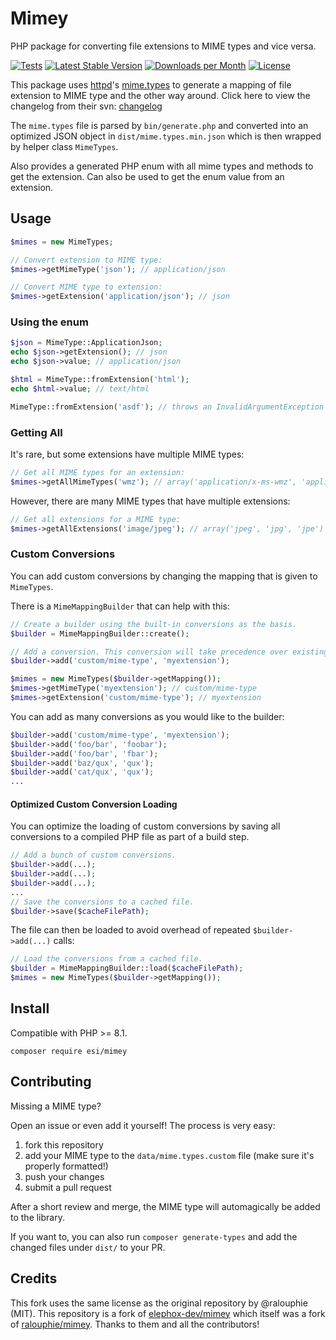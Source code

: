 Mimey
=====

PHP package for converting file extensions to MIME types and vice versa.

[![Tests](https://github.com/ericsizemore/mimey/actions/workflows/tests.yml/badge.svg)](https://github.com/ericsizemore/mimey/actions/workflows/tests.yml)
[![Latest Stable Version](https://img.shields.io/packagist/v/esi/mimey.svg)](https://packagist.org/packages/esi/mimey)
[![Downloads per Month](https://img.shields.io/packagist/dm/esi/mimey.svg)](https://packagist.org/packages/esi/mimey)
[![License](https://img.shields.io/packagist/l/esi/mimey.svg)](https://packagist.org/packages/esi/mimey)

This package uses [httpd]'s [mime.types] to generate a mapping of file extension to MIME type and the other way around. Click here to view the changelog from their svn: [changelog]

The `mime.types` file is parsed by `bin/generate.php` and converted into an optimized JSON object in `dist/mime.types.min.json`
which is then wrapped by helper class `MimeTypes`.

Also provides a generated PHP enum with all mime types and methods to get the extension.
Can also be used to get the enum value from an extension.

[httpd]: https://httpd.apache.org/docs/current/programs/httpd.html
[mime.types]: https://svn.apache.org/repos/asf/httpd/httpd/trunk/docs/conf/mime.types
[changelog]: https://svn.apache.org/viewvc/httpd/httpd/trunk/docs/conf/mime.types?view=log

## Usage

```php
$mimes = new MimeTypes;

// Convert extension to MIME type:
$mimes->getMimeType('json'); // application/json

// Convert MIME type to extension:
$mimes->getExtension('application/json'); // json
```

### Using the enum

```php
$json = MimeType::ApplicationJson;
echo $json->getExtension(); // json
echo $json->value; // application/json

$html = MimeType::fromExtension('html');
echo $html->value; // text/html

MimeType::fromExtension('asdf'); // throws an InvalidArgumentException if the extension cannot be found
```

### Getting All

It's rare, but some extensions have multiple MIME types:

```php
// Get all MIME types for an extension:
$mimes->getAllMimeTypes('wmz'); // array('application/x-ms-wmz', 'application/x-msmetafile')
```

However, there are many MIME types that have multiple extensions:

```php
// Get all extensions for a MIME type:
$mimes->getAllExtensions('image/jpeg'); // array('jpeg', 'jpg', 'jpe')
```

### Custom Conversions

You can add custom conversions by changing the mapping that is given to `MimeTypes`.

There is a `MimeMappingBuilder` that can help with this:

```php
// Create a builder using the built-in conversions as the basis.
$builder = MimeMappingBuilder::create();

// Add a conversion. This conversion will take precedence over existing ones.
$builder->add('custom/mime-type', 'myextension');

$mimes = new MimeTypes($builder->getMapping());
$mimes->getMimeType('myextension'); // custom/mime-type
$mimes->getExtension('custom/mime-type'); // myextension
```

You can add as many conversions as you would like to the builder:

```php
$builder->add('custom/mime-type', 'myextension');
$builder->add('foo/bar', 'foobar');
$builder->add('foo/bar', 'fbar');
$builder->add('baz/qux', 'qux');
$builder->add('cat/qux', 'qux');
...
```

#### Optimized Custom Conversion Loading

You can optimize the loading of custom conversions by saving all conversions to a compiled PHP file as part of a build step.

```php
// Add a bunch of custom conversions.
$builder->add(...);
$builder->add(...);
$builder->add(...);
...
// Save the conversions to a cached file.
$builder->save($cacheFilePath);
```

The file can then be loaded to avoid overhead of repeated `$builder->add(...)` calls:

```php
// Load the conversions from a cached file.
$builder = MimeMappingBuilder::load($cacheFilePath);
$mimes = new MimeTypes($builder->getMapping());
```

## Install

Compatible with PHP >= 8.1.

```
composer require esi/mimey
```

## Contributing

Missing a MIME type?

Open an issue or even add it yourself! The process is very easy:

1. fork this repository
2. add your MIME type to the `data/mime.types.custom` file (make sure it's properly formatted!)
3. push your changes
4. submit a pull request

After a short review and merge, the MIME type will automagically be added to the library.

If you want to, you can also run `composer generate-types` and add the changed files under `dist/` to your PR.

## Credits

This fork uses the same license as the original repository by @ralouphie (MIT).
This repository is a fork of [elephox-dev/mimey](https://github.com/elephox-dev/mimey) which itself was a fork of [ralouphie/mimey](https://github.com/ralouphie/mimey).
Thanks to them and all the contributors!
